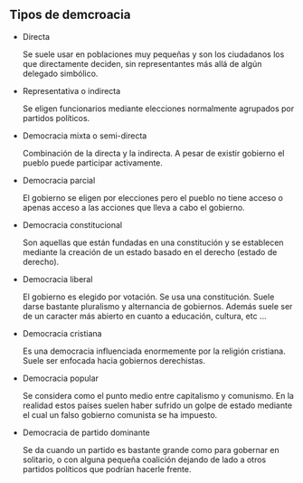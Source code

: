 ## Tipos de demcroacia ##
* Directa

	Se suele usar en poblaciones muy pequeñas y son los ciudadanos
	los que directamente deciden, sin representantes más allá de 
	algún delegado simbólico.

* Representativa o indirecta

	Se eligen funcionarios mediante elecciones normalmente 
	agrupados por partidos políticos.

* Democracia mixta o semi-directa

	Combinación de la directa y la indirecta. A pesar de existir
	gobierno el pueblo puede participar activamente.

* Democracia parcial

	El gobierno se eligen por elecciones pero el pueblo no tiene 
	acceso o apenas acceso a las acciones que lleva a cabo el 
	gobierno.

* Democracia constitucional

	Son aquellas que están fundadas en una constitución y se 
	establecen mediante la creación de un estado basado en el 
	derecho (estado de derecho).

* Democracia liberal

	El gobierno es elegido por votación. Se usa una constitución. 
	Suele darse bastante pluralismo y alternancia de gobiernos. 
	Además suele ser de un caracter más abierto en cuanto a 
	educación, cultura, etc ...

* Democracia cristiana

	Es una democracia influenciada enormemente por la religión cristiana. 
	Suele ser enfocada hacia gobiernos derechistas.

* Democracia popular

	Se considera como el punto medio entre capitalismo y 
	comunismo. En la realidad estos países suelen haber sufrido un 
	golpe de estado mediante el cual un falso gobierno comunista 
	se ha impuesto. 

* Democracia de partido dominante

	Se da cuando un partido es bastante grande como para gobernar 
	en solitario, o con alguna pequeña coalición dejando de lado a 
	otros partidos políticos que podrían hacerle frente.
